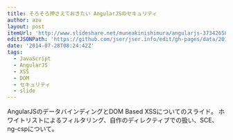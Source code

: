 ```yaml
---
title: そろそろ押さえておきたい AngularJSのセキュリティ
author: azu
layout: post
itemUrl: 'http://www.slideshare.net/muneakinishimura/angularjs-37342658'
editJSONPath: 'https://github.com/jser/jser.info/edit/gh-pages/data/2014/07/index.json'
date: '2014-07-28T08:24:42Z'
tags:
  - JavaScript
  - AngularJS
  - XSS
  - DOM
  - セキュリティ
  - slide
---
```

AngularJSのデータバインディングとDOM Based XSSについてのスライド。
ホワイトリストによるフィルタリング、自作のディレクティブでの扱い、SCE、ng-cspについて。
